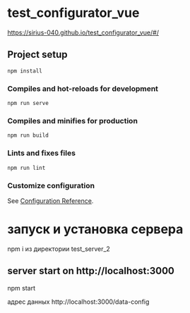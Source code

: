 # test_configurator_vue

https://sirius-040.github.io/test_configurator_vue/#/

## Project setup
```
npm install
```

### Compiles and hot-reloads for development
```
npm run serve
```

### Compiles and minifies for production
```
npm run build
```

### Lints and fixes files
```
npm run lint
```

### Customize configuration
See [Configuration Reference](https://cli.vuejs.org/config/).


# запуск и установка сервера

npm i из директории test_server_2

## server start on http://localhost:3000

npm start 

адрес данных http://localhost:3000/data-config

